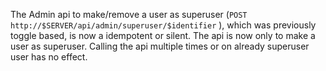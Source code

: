 The Admin api to make/remove a user as superuser (`POST http://$SERVER/api/admin/superuser/$identifier`
), which was previously toggle based, is now a idempotent or silent.
The api is now only to make a user as superuser.
Calling the api multiple times or on already superuser user has no effect.